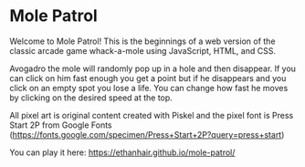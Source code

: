 # Mole Patrol

Welcome to Mole Patrol! This is the beginnings of a web version of the classic arcade game whack-a-mole using JavaScript, HTML, and CSS.

Avogadro the mole will randomly pop up in a hole and then disappear. If you can click on him fast enough you get a point but if he disappears and you click on an empty spot you lose a life. You can change how fast he moves by clicking on the desired speed at the top.

All pixel art is original content created with Piskel and the pixel font is Press Start 2P from Google Fonts (https://fonts.google.com/specimen/Press+Start+2P?query=press+start)

You can play it here: https://ethanhair.github.io/mole-patrol/
